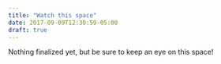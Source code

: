 ```yaml
---
title: "Watch this space"
date: 2017-09-09T12:30:59-05:00
draft: true
---
```


Nothing finalized yet, but be sure to keep an eye on this space!
